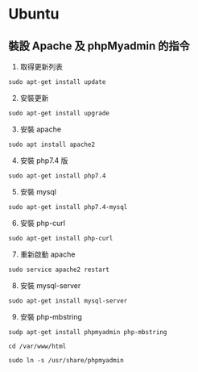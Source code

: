 # Ubuntu
## 裝設 Apache 及 phpMyadmin 的指令
1. 取得更新列表

```
sudo apt-get install update
```

2. 安裝更新

```
sudo apt-get install upgrade
```

3. 安裝 apache

```
sudo apt install apache2
```

4. 安裝 php7.4 版

```
sudo apt-get install php7.4
```

5. 安裝 mysql

```
sudo apt-get install php7.4-mysql
```

6. 安裝 php-curl

```
sudo apt-get install php-curl
```

7. 重新啟動 apache

```
sudo service apache2 restart
```

8. 安裝 mysql-server

``` 
sudo apt-get install mysql-server
```

9. 安裝 php-mbstring

```
sudp apt-get install phpmyadmin php-mbstring
```

```
cd /var/www/html
```

```
sudo ln -s /usr/share/phpmyadmin
```
